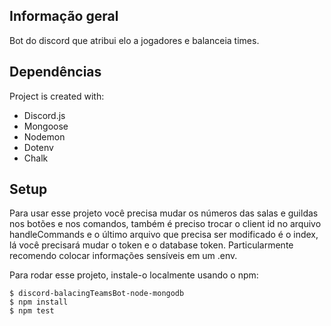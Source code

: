 

## Informação geral
Bot do discord que atribui elo a jogadores e balanceia times.


	
## Dependências
Project is created with:

* Discord.js
* Mongoose
* Nodemon
* Dotenv
* Chalk

	
## Setup
Para usar esse projeto você precisa mudar os números das salas e guildas nos botões e nos comandos, também é preciso trocar o client id no arquivo handleCommands e o último arquivo que precisa ser modificado é o index, lá você precisará mudar o token e o database token. Particularmente recomendo colocar informações sensíveis em um .env.

Para rodar esse projeto, instale-o localmente usando o npm:

```
$ discord-balacingTeamsBot-node-mongodb
$ npm install
$ npm test

```


